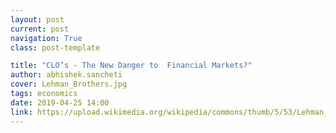 ```yaml
---
layout: post
current: post
navigation: True
class: post-template

title: "CLO’s - The New Danger to  Financial Markets?"
author: abhishek.sancheti
cover: Lehman_Brothers.jpg
tags: economics
date: 2019-04-25 14:00
link: https://upload.wikimedia.org/wikipedia/commons/thumb/5/53/Lehman_Brothers_Times_Square_by_David_Shankbone.jpg/768px-Lehman_Brothers_Times_Square_by_David_Shankbone.jpg
---
```

